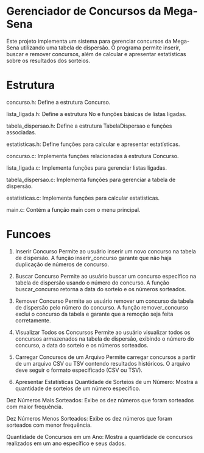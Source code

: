 # Gerenciador de Concursos da Mega-Sena

Este projeto implementa um sistema para gerenciar concursos da Mega-Sena utilizando uma tabela de dispersão. O programa permite inserir, buscar e remover concursos, além de calcular e apresentar estatísticas sobre os resultados dos sorteios.

# Estrutura

concurso.h: Define a estrutura Concurso.

lista_ligada.h: Define a estrutura No e funções básicas de listas ligadas.

tabela_dispersao.h: Define a estrutura TabelaDispersao e funções associadas.

estatisticas.h: Define funções para calcular e apresentar estatísticas.

concurso.c: Implementa funções relacionadas à estrutura Concurso.

lista_ligada.c: Implementa funções para gerenciar listas ligadas.

tabela_dispersao.c: Implementa funções para gerenciar a tabela de dispersão.

estatisticas.c: Implementa funções para calcular estatísticas.

main.c: Contém a função main com o menu principal.

# Funcoes

1. Inserir Concurso
Permite ao usuário inserir um novo concurso na tabela de dispersão. A função inserir_concurso garante que não haja duplicação de números de concurso.

2. Buscar Concurso
Permite ao usuário buscar um concurso específico na tabela de dispersão usando o número do concurso. A função buscar_concurso retorna a data do sorteio e os números sorteados.

3. Remover Concurso
Permite ao usuário remover um concurso da tabela de dispersão pelo número do concurso. A função remover_concurso exclui o concurso da tabela e garante que a remoção seja feita corretamente.

4. Visualizar Todos os Concursos
Permite ao usuário visualizar todos os concursos armazenados na tabela de dispersão, exibindo o número do concurso, a data do sorteio e os números sorteados.

5. Carregar Concursos de um Arquivo
Permite carregar concursos a partir de um arquivo CSV ou TSV contendo resultados históricos. O arquivo deve seguir o formato especificado (CSV ou TSV).

6. Apresentar Estatísticas
Quantidade de Sorteios de um Número: Mostra a quantidade de sorteios de um número específico.

Dez Números Mais Sorteados: Exibe os dez números que foram sorteados com maior frequência.

Dez Números Menos Sorteados: Exibe os dez números que foram sorteados com menor frequência.

Quantidade de Concursos em um Ano: Mostra a quantidade de concursos realizados em um ano específico e seus dados.

